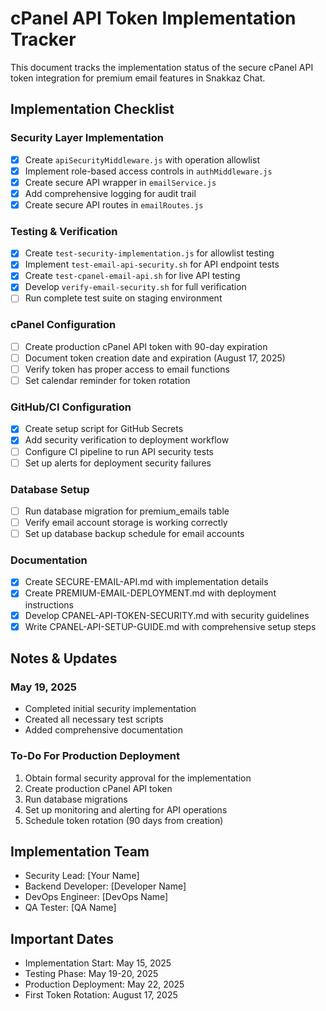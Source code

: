 # cPanel API Token Implementation Tracker

This document tracks the implementation status of the secure cPanel API token integration for premium email features in Snakkaz Chat.

## Implementation Checklist

### Security Layer Implementation

- [x] Create `apiSecurityMiddleware.js` with operation allowlist
- [x] Implement role-based access controls in `authMiddleware.js`
- [x] Create secure API wrapper in `emailService.js`
- [x] Add comprehensive logging for audit trail
- [x] Create secure API routes in `emailRoutes.js`

### Testing & Verification

- [x] Create `test-security-implementation.js` for allowlist testing
- [x] Implement `test-email-api-security.sh` for API endpoint tests
- [x] Create `test-cpanel-email-api.sh` for live API testing
- [x] Develop `verify-email-security.sh` for full verification
- [ ] Run complete test suite on staging environment

### cPanel Configuration

- [ ] Create production cPanel API token with 90-day expiration
- [ ] Document token creation date and expiration (August 17, 2025)
- [ ] Verify token has proper access to email functions
- [ ] Set calendar reminder for token rotation

### GitHub/CI Configuration

- [x] Create setup script for GitHub Secrets
- [x] Add security verification to deployment workflow
- [ ] Configure CI pipeline to run API security tests
- [ ] Set up alerts for deployment security failures

### Database Setup

- [ ] Run database migration for premium_emails table
- [ ] Verify email account storage is working correctly
- [ ] Set up database backup schedule for email accounts

### Documentation

- [x] Create SECURE-EMAIL-API.md with implementation details
- [x] Create PREMIUM-EMAIL-DEPLOYMENT.md with deployment instructions
- [x] Develop CPANEL-API-TOKEN-SECURITY.md with security guidelines
- [x] Write CPANEL-API-SETUP-GUIDE.md with comprehensive setup steps

## Notes & Updates

### May 19, 2025
- Completed initial security implementation
- Created all necessary test scripts
- Added comprehensive documentation

### To-Do For Production Deployment
1. Obtain formal security approval for the implementation
2. Create production cPanel API token
3. Run database migrations
4. Set up monitoring and alerting for API operations
5. Schedule token rotation (90 days from creation)

## Implementation Team

- Security Lead: [Your Name]
- Backend Developer: [Developer Name]
- DevOps Engineer: [DevOps Name]
- QA Tester: [QA Name]

## Important Dates

- Implementation Start: May 15, 2025
- Testing Phase: May 19-20, 2025
- Production Deployment: May 22, 2025
- First Token Rotation: August 17, 2025
